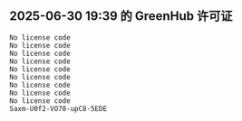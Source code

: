 ## 2025-06-30 19:39 的 GreenHub 许可证
```
No license code
No license code
No license code
No license code
No license code
No license code
No license code
No license code
No license code
Saxm-U0f2-VO78-upC8-5EDE
```
